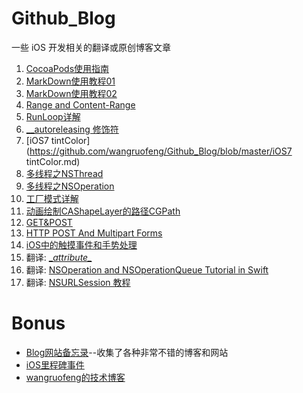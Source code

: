 # Github_Blog



一些 iOS 开发相关的翻译或原创博客文章

1. [CocoaPods使用指南](https://github.com/wangruofeng/Github_Blog/blob/master/CocoaPods使用指南.md)
2. [MarkDown使用教程01](https://github.com/wangruofeng/Github_Blog/blob/master/MarkDown使用教程01.md)
3. [MarkDown使用教程02](https://github.com/wangruofeng/Github_Blog/blob/master/MarkDown使用教程02.md)
4. [Range and Content-Range](https://github.com/wangruofeng/Github_Blog/blob/master/Range和Content-Range.md)
5. [RunLoop详解](https://github.com/wangruofeng/Github_Blog/blob/master/RunLoop详解.md)
7. [__autoreleasing 修饰符](https://github.com/wangruofeng/Github_Blog/blob/master/__autoreleasing的理解.md)
8. [iOS7 tintColor](https://github.com/wangruofeng/Github_Blog/blob/master/iOS7 tintColor.md)
9. [多线程之NSThread](https://github.com/wangruofeng/Github_Blog/blob/master/多线程之NSThread.md)
10. [多线程之NSOperation](https://github.com/wangruofeng/Github_Blog/blob/master/多线程之NSOperation.md)
11. [工厂模式详解](https://github.com/wangruofeng/Github_Blog/blob/master/工厂模式详解.md)
12. [动画绘制CAShapeLayer的路径CGPath](https://github.com/wangruofeng/Github_Blog/blob/master/动画绘制CAShapeLayer的路径CGPath.md)
13. [GET&POST](https://github.com/wangruofeng/Github_Blog/blob/master/GET%26POST.md)
14. [HTTP POST And Multipart Forms](https://github.com/wangruofeng/Github_Blog/blob/master/HTTP%20POST%20and%20Multipart%20forms.md)
15. [iOS中的触摸事件和手势处理](https://github.com/wangruofeng/Github_Blog/blob/master/iOS中的触摸事件和手势处理.md)
16. 翻译: [\__attribute\__](https://github.com/wangruofeng/Github_Blog/blob/master/__attribute__.md)
17. 翻译: [NSOperation and NSOperationQueue Tutorial in Swift](https://github.com/wangruofeng/Github_Blog/blob/master/NSOperation%20and%20NSOperationqueue%20tutorial%20in%20swift.md)
17. 翻译: [NSURLSession 教程](https://github.com/wangruofeng/Github_Blog/blob/master/NSURLSession%20教程.md)


# Bonus
* [Blog网站备忘录](https://github.com/wangruofeng/Github_Blog/blob/master/Blog网站备忘录.md)--收集了各种非常不错的博客和网站
* [iOS里程碑事件](https://github.com/wangruofeng/Github_Blog/blob/master/iOS里程碑事件.md)
* [wangruofeng的技术博客](http://blog.wangruofeng007.com)
